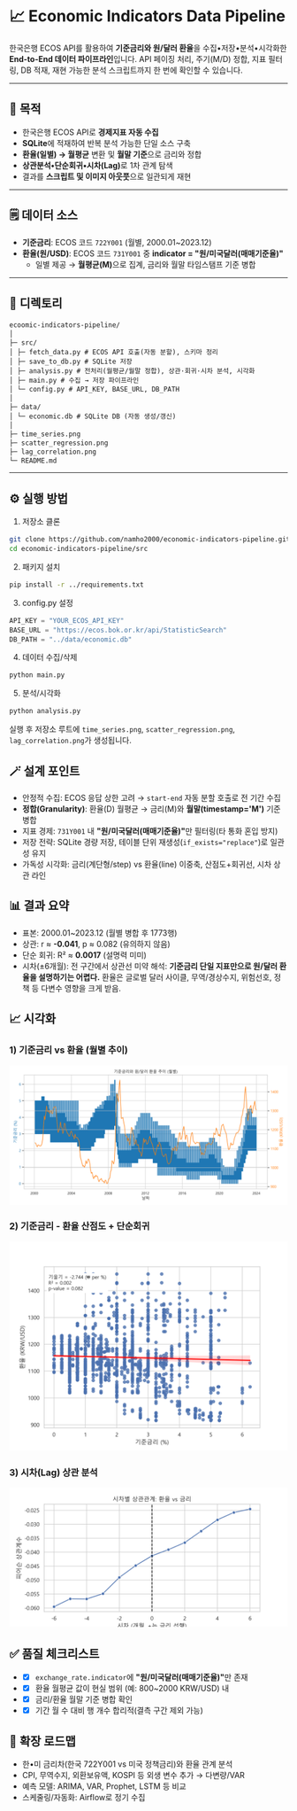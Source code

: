 # 📈 Economic Indicators Data Pipeline

한국은행 ECOS API를 활용하여 **기준금리와 원/달러 환율**을 수집•저장•분석•시각화한 **End-to-End 데이터 파이프라인**입니다.
API 페이징 처리, 주기(M/D) 정합, 지표 필터링, DB 적재, 재현 가능한 분석 스크립트까지 한 번에 확인할 수 있습니다.

---

## 🎯 목적
- 한국은행 ECOS API로 **경제지표 자동 수집**
- **SQLite**에 적재하여 반복 분석 가능한 단일 소스 구축
- **환율(일별) → 월평균** 변환 및 **월말 기준**으로 금리와 정합
- <b>상관분석•단순회귀•시차(Lag)</b>로 1차 관계 탐색
- 결과를 **스크립트 및 이미지 아웃풋**으로 일관되게 재현

---

## 🗒️ 데이터 소스

- **기준금리**: ECOS 코드 `722Y001` (월별, 2000.01~2023.12)
- **환율(원/USD)**: ECOS 코드 `731Y001` 중 **indicator = "원/미국달러(매매기준율)"**
    - 일별 제공 → <b>월평균(M)</b>으로 집계, 금리와 월말 타임스탬프 기준 병합

---

## 📁 디렉토리
```
ecoomic-indicators-pipeline/
│
├─ src/
│ ├─ fetch_data.py # ECOS API 호출(자동 분할), 스키마 정리
│ ├─ save_to_db.py # SQLite 저장
│ ├─ analysis.py # 전처리(월평균/월말 정합), 상관·회귀·시차 분석, 시각화
│ ├─ main.py # 수집 → 저장 파이프라인
│ └─ config.py # API_KEY, BASE_URL, DB_PATH
│
├─ data/
│ └─ economic.db # SQLite DB (자동 생성/갱신)
│
├─ time_series.png
├─ scatter_regression.png
├─ lag_correlation.png
└─ README.md
```
---

## ⚙️ 실행 방법

1) 저장소 클론
```bash
git clone https://github.com/namho2000/economic-indicators-pipeline.git
cd economic-indicators-pipeline/src
```

2) 패키지 설치
```bash
pip install -r ../requirements.txt
```

3) config.py 설정
```python
API_KEY = "YOUR_ECOS_API_KEY"
BASE_URL = "https://ecos.bok.or.kr/api/StatisticSearch"
DB_PATH = "../data/economic.db"
```

4) 데이터 수집/삭제
```bash
python main.py
```

5) 분석/시각화
```bash
python analysis.py
```
실행 후 저장소 루트에 `time_series.png`, `scatter_regression.png`, `lag_correlation.png`가 생성됩니다.

## 🪄 설계 포인트
- 안정적 수집: ECOS 응답 상한 고려 → `start-end` 자동 분할 호출로 전 기간 수집
- **정합(Granularity)**: 환율(D) 월평균 → 금리(M)와 **월말(timestamp='M')** 기준 병합
- 지표 경제: `731Y001` 내 <b>"원/미국달러(매매기준율)"</b>만 필터링(타 통화 혼입 방지)
- 저장 전략: SQLite 경량 저장, 테이블 단위 재생성(`if_exists="replace"`)로 일관성 유지
- 가독성 시각화: 금리(계단형/step) vs 환율(line) 이중축, 산점도+회귀선, 시차 상관 라인

## 📊 결과 요약
- 표본: 2000.01~2023.12 (월별 병합 후 1773행)
- 상관: r ≈ **-0.041**, p ≈ 0.082 (유의하지 않음)
- 단순 회귀: R² ≈ **0.0017** (설명력 미미)
- 시차(±6개월): 전 구간에서 상관선 미약
해석: **기준금리 단일 지표만으로 원/달러 환율을 설명하기는 어렵다.**
환율은 글로벌 달러 사이클, 무역/경상수지, 위험선호, 정책 등 다변수 영향을 크게 받음.

## 📈 시각화

### 1) 기준금리 vs 환율 (월별 추이)
![기준금리 vs 환율](time_series.png)

### 2) 기준금리 - 환율 산점도 + 단순회귀
![Scatter with Regression](scatter_regression.png)

### 3) 시차(Lag) 상관 분석
![Lag Correlation](lag_correlation.png)

## ✅ 품질 체크리스트
- *[x] `exchange_rate.indicator`에 <b>"원/미국달러(매매기준율)"</b>만 존재
- *[x] 환율 월평균 값이 현실 범위 (예: 800~2000 KRW/USD) 내
- *[x] 금리/환율 월말 기준 병합 확인
- *[x] 기간 월 수 대비 행 개수 합리적(결측 구간 제외 가능)

## 📢 확장 로드맵
- 한•미 금리차(한국 722Y001 vs 미국 정책금리)와 환율 관계 분석
- CPI, 무역수지, 외환보유액, KOSPI 등 외생 변수 추가 → 다변량/VAR
- 예측 모델: ARIMA, VAR, Prophet, LSTM 등 비교
- 스케줄링/자동화: Airflow로 정기 수집